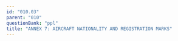 ```yaml
---
id: "010.03"
parent: "010"
questionBank: "ppl"
title: "ANNEX 7: AIRCRAFT NATIONALITY AND REGISTRATION MARKS"
---
```

